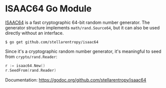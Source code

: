 # ISAAC64 Go Module

[ISAAC64][isaac] is a fast cryptographic 64-bit random number generator.
The generator structure implements `math/rand.Source64`, but it can also
be used directly without an interface.

    $ go get github.com/stellarentropy/isaac64

Since it's a cryptographic random number generator, it's meaningful to
seed from `crypto/rand.Reader`:

```go
r := isaac64.New()
r.SeedFrom(rand.Reader)
```

Documentation: <https://godoc.org/github.com/stellarentropy/isaac64>

[isaac]: https://www.burtleburtle.net/bob/rand/isaacafa.html
